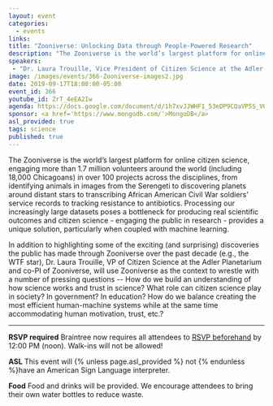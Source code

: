 ```yaml
---
layout: event
categories:
  - events
links:
title: "Zooniverse: Unlocking Data through People-Powered Research"
description: "The Zooniverse is the world’s largest platform for online citizen science, engaging more than 1.7 million volunteers around the world (including 18,000 Chicagoans) in over 100 projects across the disciplines, from identifying animals in images from the Serengeti to discovering planets around distant stars to transcribing African American Civil War soldiers’ service records to tracking resistance to antibiotics."
speakers:
 - "Dr. Laura Trouille, Vice President of Citizen Science at the Adler Planetarium"
image: /images/events/366-Zooniverse-images2.jpg
date: 2019-09-17T18:00:00-05:00
event_id: 366
youtube_id: ZrT_4eEA2Iw
agenda: https://docs.google.com/document/d/1h7xvJJWHF1_53eDP9CQaVP5S_VCExBwaV_vdM_7PlUA/edit?usp=sharing
sponsor: <a href='https://www.mongodb.com/'>MongoDB</a>
asl_provided: true
tags: science
published: true
---
```


The Zooniverse is the world’s largest platform for online citizen science, engaging more than 1.7 million volunteers around the world (including 18,000 Chicagoans) in over 100 projects across the disciplines, from identifying animals in images from the Serengeti to discovering planets around distant stars to transcribing African American Civil War soldiers’ service records to tracking resistance to antibiotics. Processing our increasingly large datasets poses a bottleneck for producing real scientific outcomes and citizen science - engaging the public in research - provides a unique solution, particularly when coupled with machine learning. 

In addition to highlighting some of the exciting (and surprising) discoveries the public has made through Zooniverse over the past decade (e.g., the WTF star), Dr. Laura Trouille, VP of Citizen Science at the Adler Planetarium and co-PI of Zooniverse, will use Zooniverse as the context to wrestle with a number of pressing questions -- How do we build an understanding of how science works and trust in science? What role can citizen science play in society? In government? In education? How do we balance creating the most efficient human-machine systems while at the same time accommodating human motivation, trust, etc.?

---

**RSVP required** Braintree now requires all attendees to [RSVP beforehand]({{site.rsvp_url}}) by 12:00 PM (noon). Walk-ins will not be allowed!

**ASL** This event will {% unless page.asl_provided %} not {% endunless %}have an American Sign Language interpreter.

**Food** Food and drinks will be provided. We encourage attendees to bring their own water bottles to reduce waste.

